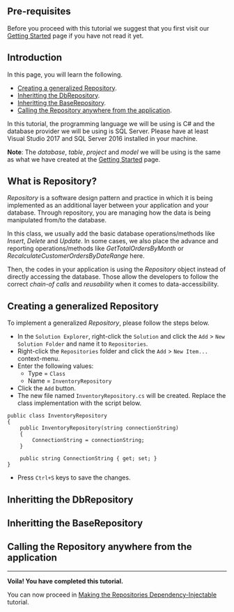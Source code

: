 ## Pre-requisites

Before you proceed with this tutorial we suggest that you first visit our [Getting Started](https://github.com/mikependon/RepoDb/wiki/Getting-Started) page if you have not read it yet.

## Introduction

In this page, you will learn the following.

- [Creating a generalized Repository](https://github.com/mikependon/RepoDb/wiki/Implementing-a-Repository#creating-a-generalized-repository).
- [Inheritting the DbRepository](https://github.com/mikependon/RepoDb/wiki/Implementing-a-Repository#inhertting-the-dbrepository).
- [Inheritting the BaseRepository](https://github.com/mikependon/RepoDb/wiki/Implementing-a-Repository#inhertting-the-baserepository).
- [Calling the Repository anywhere from the application](https://github.com/mikependon/RepoDb/wiki/Implementing-a-Repository#calling-the-repository-anywhere-from-the-application).

In this tutorial, the programming language we will be using is C# and the database provider we will be using is SQL Server. Please have at least Visual Studio 2017 and SQL Server 2016 installed in your machine.

**Note**: The *database*, *table*, *project* and *model* we will be using is the same as what we have created at the [Getting Started](https://github.com/mikependon/RepoDb/wiki/Getting-Started) page. 

## What is Repository?

*Repository* is a software design pattern and practice in which it is being implemented as an additional layer between your application and your database. Through repository, you are managing how the data is being manipulated from/to the database.

In this class, we usually add the basic database operations/methods like *Insert*, *Delete* and *Update*. In some cases, we also place the advance and reporting operations/methods like *GetTotalOrdersByMonth* or *RecalculateCustomerOrdersByDateRange* here.

Then, the codes in your application is using the *Repository* object instead of directly accessing the database. Those allow the developers to follow the correct *chain-of calls* and *reusability* when it comes to data-accessibility.

## Creating a generalized Repository

To implement a generalized *Repository*, please follow the steps below.

- In the `Solution Explorer`, right-click the `Solution` and click the `Add` > `New Solution Folder` and name it to `Repositories`.
- Right-click the `Repositories` folder and click the `Add` > `New Item...` context-menu.
- Enter the following values:
  - Type = `Class`
  - Name = `InventoryRepository`
- Click the `Add` button.
- The new file named `InventoryRepository.cs` will be created. Replace the class implementation with the script below.

```
public class InventoryRepository
{
	public InventoryRepository(string connectionString)
	{
		ConnectionString = connectionString;
	}

	public string ConnectionString { get; set; }
}
```

- Press `Ctrl+S` keys to save the changes.

## Inheritting the DbRepository

## Inheritting the BaseRepository

## Calling the Repository anywhere from the application

-------

**Voila! You have completed this tutorial.**

You can now proceed in [Making the Repositories Dependency-Injectable](https://github.com/mikependon/RepoDb/wiki/making-the-repositories-dependeny-injectable) tutorial.